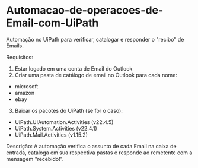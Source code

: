 # Automacao-de-operacoes-de-Email-com-UiPath
Automação no UiPath para verificar, catalogar e responder o "recibo" de Emails.

Requisitos:
1. Estar logado em uma conta de Email do Outlook
2. Criar uma pasta de catálogo de email no Outlook para cada nome:
  - microsoft
  - amazon
  - ebay
3. Baixar os pacotes do UiPath (se for o caso):
  - UiPath.UIAutomation.Activities (v22.4.5)
  - UiPath.System.Activities (v22.4.1)
  - UiPath.Mail.Activities (v1.15.2)


Descrição:
A automação verifica o assunto de cada Email na caixa de entrada, cataloga em sua respectiva
pastas e responde ao remetente com a mensagem "recebido!".
